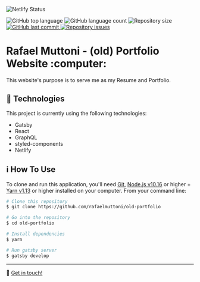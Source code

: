 ![Netlify Status](https://api.netlify.com/api/v1/badges/6ec35d25-adc1-40e7-be1e-4d73e816d5fa/deploy-status)
<p>
  <img alt="GitHub top language" src="https://img.shields.io/github/languages/top/rafaelmuttoni/old-portfolio.svg">

  <img alt="GitHub language count" src="https://img.shields.io/github/languages/count/rafaelmuttoni/old-portfolio.svg">

  <img alt="Repository size" src="https://img.shields.io/github/repo-size/rafaelmuttoni/old-portfolio.svg">

  <a href="https://github.com/rafaelmuttoni/old-portfolio/commits/master">
    <img alt="GitHub last commit" src="https://img.shields.io/github/last-commit/rafaelmuttoni/old-portfolio.svg">
  </a>

  <a href="https://github.com/rafaelmuttoni/old-portfolio/issues">
    <img alt="Repository issues" src="https://img.shields.io/github/issues/rafaelmuttoni/old-portfolio.svg">
  </a>
</p>

<h1>
    Rafael Muttoni - (old) Portfolio Website :computer:
</h1>

<p>This website's purpose is to serve me as my Resume and Portfolio.</p>

## :rocket: Technologies

This project is currently using the following technologies:

- Gatsby
- React
- GraphQL
- styled-components
- Netlify

## :information_source: How To Use

To clone and run this application, you'll need [Git](https://git-scm.com), [Node.js v10.16](https://nodejs.org/) or higher + [Yarn v1.13](https://yarnpkg.com/) or higher installed on your computer. From your command line:

```bash
# Clone this repository
$ git clone https://github.com/rafaelmuttoni/old-portfolio

# Go into the repository
$ cd old-portfolio

# Install dependencies
$ yarn

# Run gatsby server
$ gatsby develop
```

---

:wave: [Get in touch!](https://www.linkedin.com/in/rafaelmuttoni/)
